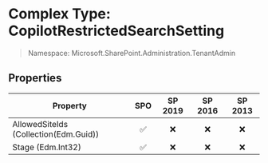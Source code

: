 # Complex Type: CopilotRestrictedSearchSetting

> Namespace: Microsoft.SharePoint.Administration.TenantAdmin

## Properties

Property | SPO | SP 2019 | SP 2016 | SP 2013
----------|:---:|:-------:|:-------:|:-------:
AllowedSiteIds (Collection(Edm.Guid)) | ✅ | ❌ | ❌ | ❌
Stage (Edm.Int32) | ✅ | ❌ | ❌ | ❌